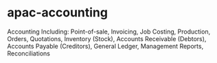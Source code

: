 # apac-accounting
Accounting Including: Point-of-sale, Invoicing, Job Costing, Production, Orders, Quotations, Inventory (Stock), Accounts Receivable (Debtors), Accounts Payable (Creditors), General Ledger, Management Reports, Reconciliations
